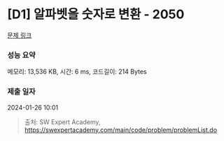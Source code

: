 # [D1] 알파벳을 숫자로 변환 - 2050 

[문제 링크](https://swexpertacademy.com/main/code/problem/problemDetail.do?contestProbId=AV5QLGxKAzQDFAUq) 

### 성능 요약

메모리: 13,536 KB, 시간: 6 ms, 코드길이: 214 Bytes

### 제출 일자

2024-01-26 10:01



> 출처: SW Expert Academy, https://swexpertacademy.com/main/code/problem/problemList.do